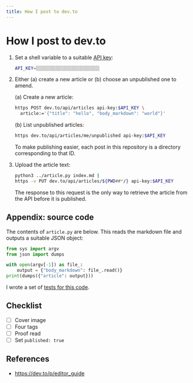 ```yaml
---
title: How I post to dev.to
---
```


# How I post to dev.to

1.  Set a shell variable to a suitable [API key](https://dev.to/settings/account):

    ```sh
    API_KEY=░░░░░░░░░░░░░░░░░░░░░░░░
    ```

2.  Either (a) create a new article or (b) choose an unpublished one to amend.

    (a) Create a new article:

    ```sh
    https POST dev.to/api/articles api-key:$API_KEY \
      article:='{"title": "hello", "body_markdown": "world"}'
    ```

    (b) List unpublished articles:

    ```sh
    https dev.to/api/articles/me/unpublished api-key:$API_KEY
    ```

    To make publishing easier, each post in this repository is a directory corresponding to that ID.

3.  Upload the article text:

    ```sh
    python3 ../article.py index.md |
    https -v PUT dev.to/api/articles/${PWD##*/} api-key:$API_KEY
    ```

    The response to this request is the only way to retrieve the article from the API before it is published.

## Appendix: source code

The contents of `article.py` are below. This reads the markdown file and outputs a suitable JSON object:

<!-- embedme article.py -->

```py
from sys import argv
from json import dumps

with open(argv[-1]) as file_:
    output = {"body_markdown": file_.read()}
print(dumps({"article": output}))

```

I wrote a set of [tests for this code].

[tests for this code]: https://github.com/maxwell-k/blog/blob/master/test_article.py

## Checklist

- [ ] Cover image
- [ ] Four tags
- [ ] Proof read
- [ ] Set `published: true`

## References

- <https://dev.to/p/editor_guide>

<!-- vim: set ft=markdown.gfm.frontmatter : -->
